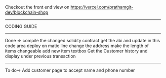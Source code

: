 Checkout the front end view on https://vercel.com/prathamgit-dev/blockchain-shop

____________________________________________________________________________________
CODING GUIDE
_______________
Done
=>
compile the changed solidity contract 
get the abi and update in this code area
deploy on matic line
change the address
make the length of items changeable
add new item textbox
Get the Customer history and display under previous transaction 
______________________
To do=>
Add customer page to accept name and phone number

